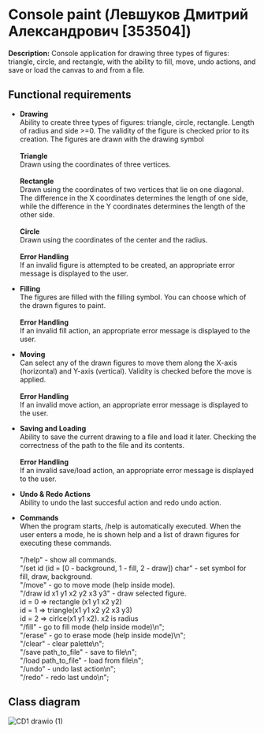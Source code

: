 # Console paint (Левшуков Дмитрий Александрович [353504])

**Description:**  Console application for drawing three types of figures: triangle, circle, and rectangle, with the ability to fill, move, undo actions, and save or load the canvas to and from a file.

## **Functional requirements** 
* **Drawing** <br>
Ability to create three types of figures: triangle, circle, rectangle. Length of radius and side >=0. The validity of the figure is checked prior to its creation. The figures are drawn with the drawing symbol<br><br>
**Triangle**<br>
Drawn using the coordinates of three vertices.<br><br>
**Rectangle**<br>
Drawn using the coordinates of two vertices that lie on one diagonal.<br>
The difference in the X coordinates determines the length of one side, while the difference in the Y coordinates determines the length of the other side.<br><br>
**Circle**<br>
Drawn using the coordinates of the center and the radius.<br><br>
**Error Handling**<br>
If an invalid figure is attempted to be created, an appropriate error message is displayed to the user.

* **Filling**<br>
The figures are filled with the filling symbol. You can choose which of the drawn figures to paint.<br><br>
**Error Handling**<br>
If an invalid fill action, an appropriate error message is displayed to the user.

* **Moving**<br>
Can select any of the drawn figures to move them along the X-axis (horizontal) and Y-axis (vertical). Validity is checked before the move is applied.<br><br>
**Error Handling**<br>
If an invalid move action, an appropriate error message is displayed to the user.

* **Saving and Loading**<br>
Ability to save the current drawing to a file and load it later. Checking the correctness of the path to the file and its contents.<br><br>
**Error Handling**<br>
If an invalid save/load action, an appropriate error message is displayed to the user.

* **Undo & Redo Actions**<br>
 Ability to undo the last succesful action and redo undo action.

* **Commands**<br>
When the program starts, /help is automatically executed. When the user enters a mode, he is shown help and a list of drawn figures for executing these commands.<br><br>
"/help" - show all commands.<br>
"/set id (id = [0 - background, 1 - fill, 2 - draw]) char" - set symbol for fill, draw, background.<br>
"/move" - go to move mode (help inside mode).<br>
"/draw id x1 y1 x2 y2 x3 y3" - draw selected figure.<br>
id = 0 => rectangle (x1 y1 x2 y2) <br>
id = 1 => triangle(x1 y1 x2 y2 x3 y3) <br>
id = 2 => cirlce(x1 y1 x2). x2 is radius <br>
"/fill" - go to fill mode (help inside mode)\n"; <br>
"/erase" - go to erase mode (help inside mode)\n";<br>
"/clear" - clear palette\n";<br>
"/save path_to_file" - save to file\n";<br>
"/load path_to_file" - load from file\n";<br>
"/undo" - undo last action\n";<br>
"/redo" - redo last undo\n";<br>

## **Class diagram** 
![CD1 drawio (1)](https://github.com/user-attachments/assets/80856411-ee1f-49b7-a49c-77ced7f2b869)



